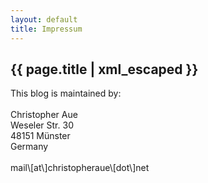 ```yaml
---
layout: default
title: Impressum
---
```


<section class="page-section text-optimized">
    <h1 class="page-headline page-heading">{{ page.title | xml_escaped }}</h1>
    <p class="text white-bg">
        This blog is maintained by:<br/>
        <br/>
        Christopher Aue<br/>
        Weseler Str. 30<br/>
        48151 Münster<br/>
        Germany<br/>
        <br/>
        mail\[at\]christopheraue\[dot\]net
    </p>
</section>
